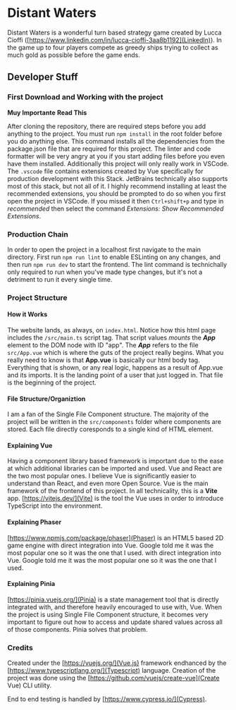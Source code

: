 # Distant Waters

Distant Waters is a wonderful turn based strategy game created by Lucca Cioffi ([https://www.linkedin.com/in/lucca-cioffi-3aa8b1192](LinkedIn)). In the game up to four players compete as greedy ships trying to collect as much gold as possible before the game ends.

## Developer Stuff

### First Download and Working with the project

**Muy Importante**
**Read This**

After cloning the repository, there are required steps before you add anything to the project. You must run `npm install` in the root folder before you do anything else. This command installs all the dependencies from the package.json file that are required for this project. The linter and code formatter will be very angry at you if you start adding files before you even have them installed.
Additionally this project will only really work in VSCode. The `.vscode` file contains extensions created by Vue specifically for production development with this Stack. JetBrains technically also supports most of this stack, but not all of it. I highly recommend installing at least the recommended extensions, you should be prompted to do so when you first open the project in VSCode. If you missed it then `Ctrl+shift+p` and type in *recommended* then select the command *Extensions: Show Recommended Extensions*.

### Production Chain

In order to open the project in a localhost first navigate to the main directory. First run `npm run lint` to enable ESLinting on any changes, and then run `npm run dev` to start the frontend. The lint command is technichally only required to run when you've made type changes, but it's not a detriment to run it every single time.

### Project Structure

#### How it Works

The website lands, as always, on `index.html`. Notice how this html page includes the `/src/main.ts` script tag. That script values *mounts* the ***App*** element to the DOM node with ID "app". The ***App*** refers to the file `src/App.vue` which is where the guts of the project really begins.
What you really need to know is that **App.vue** is basically our html body tag. Everything that is shown, or any real logic, happens as a result of App.vue and its imports. It is the landing point of a user that just logged in. That file is the beginning of the project.

#### File Structure/Organiztion

I am a fan of the Single File Component structure. The majority of the project will be written in the `src/components` folder where components are stored. Each file directly coresponds to a single kind of HTML element.

#### Explaining Vue

Having a component library based framework is important due to the ease at which additional libraries can be imported and used. Vue and React are the two most popular ones. I believe Vue is significantly easier to understand than React, and even more Open Source. Vue is the main framework of the frontend of this project. In all technicality, this is a **Vite** app.  [https://vitejs.dev/](Vite) is the tool the Vue uses in order to introduce TypeScript into the environment.

#### Explaining Phaser

[https://www.npmjs.com/package/phaser](Phaser) is an HTML5 based 2D game engine with direct integration into Vue. Google told me it was the most popular one so it was the one that I used.
with direct integration into Vue. Google told me it was the most popular one so it was the one that I used.
#### Explaining Pinia

[https://pinia.vuejs.org/](Pinia) is a state management tool that is directly integrated with, and therefore heavily encouraged to use with, Vue. When the project is using Single File Component structure, it becomes very important to figure out how to access and update shared values across all of those components. Pinia solves that problem.

### Credits

Created under the [https://vuejs.org/](Vue.js) framework endhanced by the [https://www.typescriptlang.org/](Typescript) language. Creation of the project was done using the [https://github.com/vuejs/create-vue](Create Vue) CLI utility.

End to end testing is handled by [https://www.cypress.io/](Cypress). 

